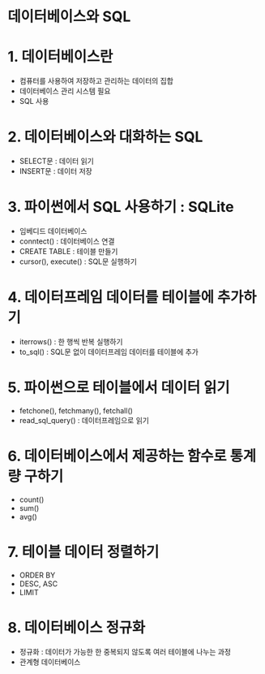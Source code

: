 # 데이터베이스와 SQL

# 1. 데이터베이스란

- 컴퓨터를 사용하여 저장하고 관리하는 데이터의 집합
- 데이터베이스 관리 시스템 필요
- SQL 사용

# 2. 데이터베이스와 대화하는 SQL

- SELECT문 : 데이터 읽기
- INSERT문 : 데이터 저장

# 3. 파이썬에서 SQL 사용하기 : SQLite

- 임베디드 데이터베이스
- conntect() : 데이터베이스 연결
- CREATE TABLE : 테이블 만들기
- cursor(), execute() : SQL문 실행하기

# 4. 데이터프레임 데이터를 테이블에 추가하기

- iterrows() : 한 행씩 반복 실행하기
- to_sql() : SQL문 없이 데이터프레임 데이터를 테이블에 추가

# 5. 파이썬으로 테이블에서 데이터 읽기

- fetchone(), fetchmany(), fetchall()
- read_sql_query() : 데이터프레임으로 읽기

# 6. 데이터베이스에서 제공하는 함수로 통계량 구하기

- count()
- sum()
- avg()

# 7. 테이블 데이터 정렬하기

- ORDER BY
- DESC, ASC
- LIMIT

# 8. 데이터베이스 정규화

- 정규화 : 데이터가 가능한 한 중복되지 않도록 여러 테이블에 나누는 과정
- 관계형 데이터베이스
